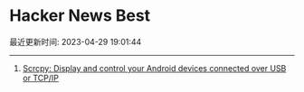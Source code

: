 # Hacker News Best

最近更新时间: 2023-04-29 19:01:44

--- 
1. [Scrcpy: Display and control your Android devices connected over USB or TCP/IP](https://github.com/Genymobile/scrcpy) 
